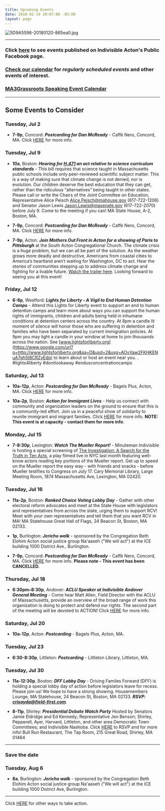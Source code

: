 ```yaml
---
title: Upcoming Events
date: 2018-02-19 10:07:00 -05:00
layout: page
---
```


![5D9A5596-20180120-865ea0.jpg](/uploads/5D9A5596-20180120-865ea0.jpg)

---

### Click [here](https://www.facebook.com/pg/IndivisibleActon/events/?ref=page_internal) to see events published on Indivisible Acton's Public Facebook page.

### [Check our calendar](http://www.indivisibleacton.org/calendar.html) for *regularly scheduled events* and other events of interest.

### [MA3Grassroots Speaking Event Calendar](https://www.ma3grassroots.com/event-calendar)

---

## Some Events to Consider

### Tuesday, Jul 2

* **7-9p**, Concord:  ***Postcarding for Dan McReady*** - Caffè  Nero, Concord, MA.  Click [HERE](http://www.indivisibleacton.org/2019/06/17/postcarding.html) for more info.

### Tuesday, Jul 9

* **10a**, Boston: ***Hearing for [H.471](https://malegislature.gov/Bills/191/H471) an act relative to science curriculum standards*** - This bill requires that science taught in Massachusetts public schools include only peer-reviewed scientific subject matter. This is a way of making sure that climate change is not denied, nor is evolution. Our children deserve the best education that they can get, rather than the ridiculous “alternatives” being taught in other states. Please call or write the Chairs of the Joint Committee on Education, Representative Alice Peisch Alice.Peisch@mahouse.gov (617-722-1206) and Senator Jason Lewis Jason.Lewis@masenate.gov (617-722-2070) before July 9. Come to the meeting if you can!  MA State House, A-2, Boston, MA.


* **7-9p**, Concord:  ***Postcarding for Dan McReady*** - Caffè  Nero, Concord, MA.  Click [HERE](http://www.indivisibleacton.org/2019/06/17/postcarding.html) for more info.


* **7-9p**, Acton: ***Join Mothers Out Front in Acton for a showing of Paris to Pittsburgh*** at the South Acton Congregational Church. The climate crisis is a huge problem, but we can all be part of the solution. As the weather grows more deadly and destructive, Americans from coastal cities to America’s heartland aren’t waiting for Washington, DC to act. Hear the stories of communities stepping up to address climate change and fighting for a livable future. [Watch the trailer here](https://www.youtube.com/watch?v=sFznn8FNRbU). Looking forward to seeing you at this event!

### Friday, Jul 12

* **6-8p**, Westford: ***Lights for Liberty - A Vigil to End Human Detention Camps*** - Attend this Lights for Liberty event to support an end to human detention camps and learn more about ways you can support the human rights of immigrants, children and adults being held in inhumane conditions at detention centers across the country. At 8pm a candle lit moment of silence will honor those who are suffering in detention and families who have been separated by current immigration policies. At 9pm you may light a candle in your window at home to join thousands across the nation. See [www.lightsforliberty.org](https://www.google.com/url?q=http://www.lightsforliberty.org&sa=D&usd=2&usg=AOvVaw2FKHKENuA7gh5t8CRZyEdq) to learn about or host an event near you. . #lights4liberty #dontlookaway #endusconcentrationcamps

### Saturday, Jul  13

* **10a-12p**, Acton: ***Postcarding for Dan McReady*** - Bagels Plus, Acton, MA.  Click [HERE](http://www.indivisibleacton.org/2019/06/17/postcarding.html) for more info.

* **10a-2p**, Boston: ***Action for Immigrant Lives*** - Help us connect with community and organization leaders on the ground to ensure that this is a community-led effort. Join us in a peaceful show of solidarity to reunite immigrant and migrant families.  Click [HERE](https://www.facebook.com/events/boston-massachusetts/march-for-immigrant-lives/629530030883431) for more info.  **NOTE: This event is at capacity - contact them for more info**.

### Monday, Jul 15

* **7-8:30p**, Lexington: ***Watch The Mueller Report!*** - Minuteman Indivisible is hosting a special screening of [The Investigation: A Search for the Truth in Ten Acts](https://www.libraryinsight.com/eventdetails.asp?jx=gxp&lmx=%CFca%2C%AA%ACq&v=3), a play filmed live in NYC last month featuring well-know actors reading key portions of the Mueller report. Get up to speed on the Mueller report the easy way - with friends and snacks - before Mueller testifies to Congress on July 17. Cary Memorial Library, Large Meeting Room, 1874 Massachusetts Ave, Lexington, MA 02420.

### Tuesday, Jul 16

* **11a-2p**, Boston:  ***Ranked Choice Voting Lobby Day*** - Gather with other electoral reform advocates and meet at the State House with legislators and representatives from across the state, urging them to support RCV! Meet with your own representatives and tell them that you want RCV in MA!  MA Statehouse Great Hall of Flags, 24 Beacon St, Boston, MA 02133.

* **1p**, Burlington: ***Jericho walk***  - sponsored by the Congregation Beth Elohim Acton social justice group Na'aaseh ("We will act") at the ICE building 1000 District Ave., Burlington.

* **7-9p**, Concord:  ***Postcarding for Dan McReady*** - Caffè  Nero, Concord, MA.  Click [HERE](http://www.indivisibleacton.org/2019/06/17/postcarding.html) for more info. **Please note - This event has been CANCELLED.**

### Thursday, Jul 18

* **6:30pm–8:30p**, Andover: ***ACLU Speaker at Indivisible Andover General Meeting*** - Come hear Matt Allen, Field Director with the ACLU of Massachusetts, provide an overview of the broad range of work this organization is doing to protect and defend our rights. The second part of the meeting will be devoted to ACTION! Click [HERE](https://www.mobilize.us/indivisiblegreaterandover/event/100702/) for more info.

### Saturday, Jul 20

* **10a-12p**, Acton: ***Postcarding*** - Bagels Plus, Acton, MA.

### Tuesday, Jul 23

* **6:30-8:30p**, Littleton:  ***Postcarding*** - Littleton Library, Littleton, MA.

### Tuesday, Jul 30

* **11a-12:30p**, Boston: ***DFF Lobby Day*** - Driving Familes Forward (DFF) is holding a special lobby day of action before legislators leave for recess. Please join us!  We hope to have a strong showing. Housemembers Lounge, MA Statehouse, 24 Beacon St, Boston, MA 02133.
***RSVP: crisayda@field-first.com***. 


* **8-11p**, Shirley:  ***Presidential Debate Watch Party*** Hosted by Senators Jamie Eldridge and Ed Kennedy; Representative Jen Benson; Shirley, Pepperell, Ayer, Harvard, Littleton, and other area Democratic Town Committees; and Indivisible Nashoba.  Click [HERE](https://www.eventbrite.com/o/senators-jamie-eldridge-and-ed-kennedy-representative-jen-benson-shirley-pepperell-ayer-harvard-littleton-and-other-area-democratic-town-committees-and-indivisible-nashoba-24759295295?fbclid=IwAR1Z3TCWV9NCZBFnxflH3KWgwWeAoE96sPAHqcjjJcVcZHAqXfrdiTd9Vaw) to RSVP and for more info!  Bull Run Restaurant, The Tap Room, 215 Great Road, Shirley, MA 01464

---

### Save the date

### Tuesday, Aug 6

* **8a**, Burlington: ***Jericho walk*** - sponsored by the Congregation Beth Elohim Acton social justice group Na'aaseh ("We will act") at the ICE building 1000 District Ave, Burlington.

---

Click [HERE](http://www.indivisibleacton.org/take-action.html) for other ways to take action.